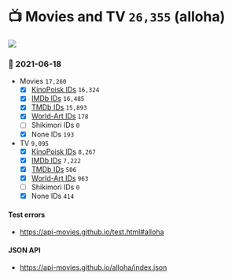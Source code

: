 # :tv: Movies and TV `26,355` (alloha)

<a href="https://API-Movies.github.io"><img src="https://API-Movies.github.io/banner.png?cache"></a>

### :date: 2021-06-18
- Movies `17,260`
  - [x] <a href="https://API-Movies.github.io/alloha/movie_kinopoisk_ids.json">KinoPoisk IDs</a> `16,324`
  - [x] <a href="https://API-Movies.github.io/alloha/movie_imdb_ids.json">IMDb IDs</a> `16,485`
  - [x] <a href="https://API-Movies.github.io/alloha/movie_tmdb_ids.json">TMDb IDs</a> `15,893`
  - [x] <a href="https://API-Movies.github.io/alloha/movie_world_art_ids.json">World-Art IDs</a> `178`
  - [ ] Shikimori IDs `0`
  - [x] None IDs `193`
- TV `9,095`
  - [x] <a href="https://API-Movies.github.io/alloha/tv_kinopoisk_ids.json">KinoPoisk IDs</a> `8,267`
  - [x] <a href="https://API-Movies.github.io/alloha/tv_imdb_ids.json">IMDb IDs</a> `7,222`
  - [x] <a href="https://API-Movies.github.io/alloha/tv_tmdb_ids.json">TMDb IDs</a> `506`
  - [x] <a href="https://API-Movies.github.io/alloha/tv_world_art_ids.json">World-Art IDs</a> `963`
  - [ ] Shikimori IDs `0`
  - [x] None IDs `414`
#### Test errors
- <a href='https://api-movies.github.io/test.html#alloha'>https://api-movies.github.io/test.html#alloha</a>
#### JSON API
- <a href='https://api-movies.github.io/alloha/index.json'>https://api-movies.github.io/alloha/index.json</a>
